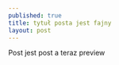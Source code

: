 ```yaml
---
published: true
title: tytuł posta jest fajny
layout: post
---
```

Post jest post a teraz preview